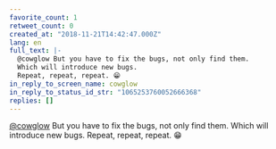 ```yaml
---
favorite_count: 1
retweet_count: 0
created_at: "2018-11-21T14:42:47.000Z"
lang: en
full_text: |-
  @cowglow But you have to fix the bugs, not only find them.
  Which will introduce new bugs.
  Repeat, repeat, repeat. 😁
in_reply_to_screen_name: cowglow
in_reply_to_status_id_str: "1065253760052666368"
replies: []
---
```


[@cowglow](https://twitter.com/cowglow) But you have to fix the bugs, not only
find them. Which will introduce new bugs. Repeat, repeat, repeat. 😁
